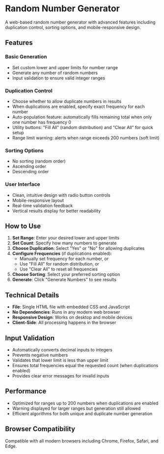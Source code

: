 # Random Number Generator

A web-based random number generator with advanced features including duplication control, sorting options, and mobile-responsive design.

## Features

### Basic Generation
- Set custom lower and upper limits for number range
- Generate any number of random numbers
- Input validation to ensure valid integer ranges

### Duplication Control
- Choose whether to allow duplicate numbers in results
- When duplications are enabled, specify exact frequency for each number
- Auto-population feature: automatically fills remaining total when only one number has frequency 0
- Utility buttons: "Fill All" (random distribution) and "Clear All" for quick setup
- Range limit warning: alerts when range exceeds 200 numbers (soft limit)

### Sorting Options
- No sorting (random order)
- Ascending order
- Descending order

### User Interface
- Clean, intuitive design with radio button controls
- Mobile-responsive layout
- Real-time validation feedback
- Vertical results display for better readability

## How to Use

1. **Set Range**: Enter your desired lower and upper limits
2. **Set Count**: Specify how many numbers to generate
3. **Choose Duplication**: Select "Yes" or "No" for allowing duplicates
4. **Configure Frequencies** (if duplications enabled):
   - Manually set frequency for each number, or
   - Use "Fill All" for random distribution, or
   - Use "Clear All" to reset all frequencies
5. **Choose Sorting**: Select your preferred sorting option
6. **Generate**: Click "Generate Numbers" to see results

## Technical Details

- **File**: Single HTML file with embedded CSS and JavaScript
- **No Dependencies**: Runs in any modern web browser
- **Responsive Design**: Works on desktop and mobile devices
- **Client-Side**: All processing happens in the browser

## Input Validation

- Automatically converts decimal inputs to integers
- Prevents negative numbers
- Validates that lower limit is less than upper limit
- Ensures total frequencies equal the requested count (when duplications enabled)
- Provides clear error messages for invalid inputs

## Performance

- Optimized for ranges up to 200 numbers when duplications are enabled
- Warning displayed for larger ranges but generation still allowed
- Efficient algorithms for both unique and duplicate number generation

## Browser Compatibility

Compatible with all modern browsers including Chrome, Firefox, Safari, and Edge.